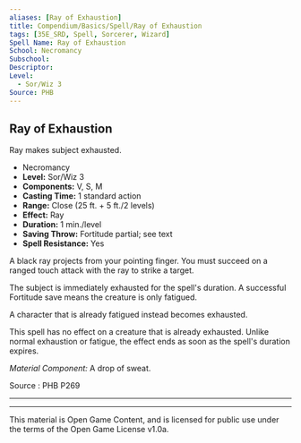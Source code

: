 ```yaml
---
aliases: [Ray of Exhaustion]
title: Compendium/Basics/Spell/Ray of Exhaustion
tags: [35E_SRD, Spell, Sorcerer, Wizard]
Spell Name: Ray of Exhaustion
School: Necromancy
Subschool: 
Descriptor: 
Level:
  - Sor/Wiz 3
Source: PHB
---
```



## Ray of Exhaustion

Ray makes subject exhausted.

*   Necromancy
*   **Level:** Sor/Wiz 3
*   **Components:** V, S, M
*   **Casting Time:** 1 standard action
*   **Range:** Close (25 ft. + 5 ft./2 levels)
*   **Effect:** Ray
*   **Duration:** 1 min./level
*   **Saving Throw:** Fortitude partial; see text
*   **Spell Resistance:** Yes

<p>A black ray projects from your pointing finger. You must succeed on a ranged touch attack with the ray to strike a target.</p><p>The subject is immediately exhausted for the spell's duration. A successful Fortitude save means the creature is only fatigued.</p><p>A character that is already fatigued instead becomes exhausted.</p><p>This spell has no effect on a creature that is already exhausted. Unlike normal exhaustion or fatigue, the effect ends as soon as the spell's duration expires.</p><p><i>Material Component:</i> A drop of sweat.</p>

Source : PHB P269

---

---

This material is Open Game Content, and is licensed for public use under
the terms of the Open Game License v1.0a.
